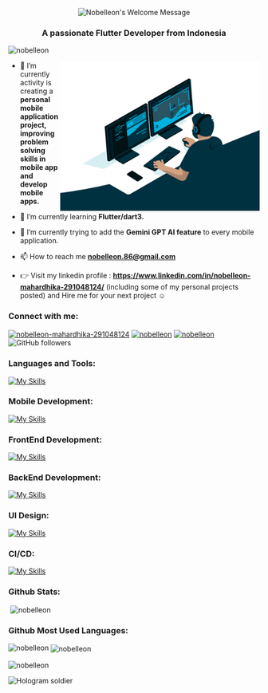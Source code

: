 <p align="center">             
		<img alt="Nobelleon's Welcome Message"
			 src="https://readme-typing-svg.herokuapp.com?font=Fira+Code&size=28&pause=1000&color=B133A1&width=435&lines=Hallo+%F0%9F%91%8B%2C+I'm+Nobelleon+M">
</p> 
<h3 align="center">A passionate Flutter Developer from Indonesia</h3>

<p align="left"> <img src="https://komarev.com/ghpvc/?username=Nobelleon&label=Profile%20views&color=0e75b6&style=flat" alt="nobelleon" /> </p>

<img align="right" alt="Coding" width="400" src="https://github.com/Mirzaazmath/threads_clone/blob/main/assets/output/coding.gif">

- 🔭 I’m currently activity is creating a **personal mobile application project, improving problem solving skills in mobile app and develop mobile apps.**

- 🌱 I’m currently learning **Flutter/dart3.**

- 🌱 I’m currently trying to add the **Gemini GPT AI feature** to every mobile application.
  
- 📫 How to reach me **nobelleon.86@gmail.com**
  
- 👉 Visit my linkedin profile :  **https://www.linkedin.com/in/nobelleon-mahardhika-291048124/** (including some of my personal projects posted) and Hire me for your next project ☺️

<h3 align="left">Connect with me:</h3>
<p align="left">
<a href="https://www.linkedin.com/in/nobelleon-mahardhika-291048124/" target="blank"><img align="center" src="https://raw.githubusercontent.com/rahuldkjain/github-profile-readme-generator/master/src/images/icons/Social/linked-in-alt.svg" alt="nobelleon-mahardhika-291048124" height="30" width="40" /></a>
<a href="https://www.instagram.com/nobelleon/" target="blank"><img align="center" src="https://raw.githubusercontent.com/rahuldkjain/github-profile-readme-generator/master/src/images/icons/Social/instagram.svg" alt="nobelleon" height="30" width="40" /></a>
<a href="https://web.facebook.com/n0beLLeon" target="blank"><img align="center" src="https://raw.githubusercontent.com/rahuldkjain/github-profile-readme-generator/master/src/images/icons/Social/facebook.svg" alt="nobelleon" height="30" width="40" /></a>
<img alt="GitHub followers" src="https://img.shields.io/github/followers/nobelleon">

  
  
</p>

<h3 align="left">Languages and Tools:</h3>


[![My Skills](https://skillicons.dev/icons?i=dart,flutter,javascript,cpp,java,html,laravel,postman,mysql,firebase,git,gitlab,github,figma,vscode&theme=light)](https://nobelleon.dev)

<h3 align="left"> Mobile Development:</h3>

[![My Skills](https://skillicons.dev/icons?i=flutter,dart,ai,svg&theme=light)](https://nobelleon.dev)

<h3 align="left"> FrontEnd Development:</h3>

 [![My Skills](https://skillicons.dev/icons?i=flutter,html,css,javascript,java,laravel&theme=light)](https://nobelleon.dev)

<h3 align="left"> BackEnd Development:</h3>

 [![My Skills](https://skillicons.dev/icons?i=firebase,mysql,postman&theme=light)](https://nobelleon.dev)

 <h3 align="left"> UI Design:</h3>

 [![My Skills](https://skillicons.dev/icons?i=figma&theme=light)](https://nobelleon.dev)

<h3 align="left"> CI/CD:</h3>

[![My Skills](https://skillicons.dev/icons?i=git,github,gitlab&theme=light)](https://nobelleon.dev)


<h3 align="left">Github Stats:</h3>
<p>&nbsp;<img align="center" src="https://github-readme-stats.vercel.app/api?username=nobelleon&show_icons=true&locale=en" alt="nobelleon" /></p> 

<h3 align="left">Github Most Used Languages:</h3>
<p><img align="left" src="https://github-readme-stats.vercel.app/api/top-langs?username=nobelleon&show_icons=true&locale=en&layout=compact" alt="nobelleon" /></p>

<p>&nbsp;<img align="center" src="https://github-readme-stats.vercel.app/api?username=nobelleon&show_icons=true&locale=en" alt="nobelleon" /></p>

<p><img align="center" src="https://github-readme-streak-stats.herokuapp.com/?user=nobelleon&" alt="nobelleon" /></p>

![Hologram soldier](https://github.com/user-attachments/assets/168ec6a2-d7fe-47ac-8748-a336101c76a6)


